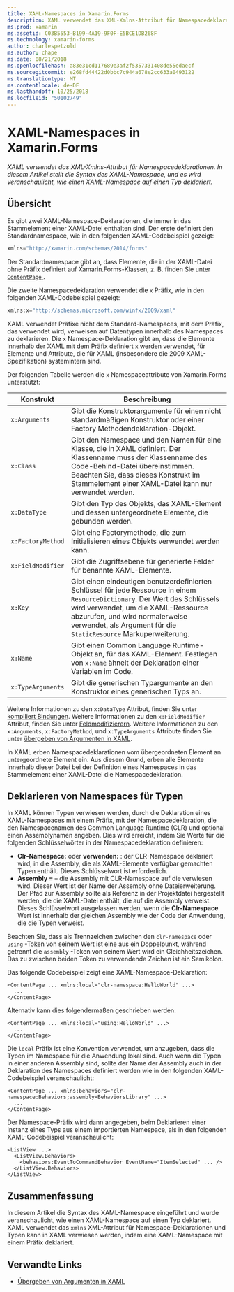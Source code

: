 ```yaml
---
title: XAML-Namespaces in Xamarin.Forms
description: XAML verwendet das XML-Xmlns-Attribut für Namespacedeklarationen. In diesem Artikel stellt die Syntax des XAML-Namespace, und es wird veranschaulicht, wie einen XAML-Namespace auf einen Typ deklariert.
ms.prod: xamarin
ms.assetid: C03B5553-B199-4A19-9F0F-E5BCE1DB268F
ms.technology: xamarin-forms
author: charlespetzold
ms.author: chape
ms.date: 08/21/2018
ms.openlocfilehash: a83e31cd117689e3af2f5357331408de55edaecf
ms.sourcegitcommit: e268fd44422d0bbc7c944a678e2cc633a0493122
ms.translationtype: MT
ms.contentlocale: de-DE
ms.lasthandoff: 10/25/2018
ms.locfileid: "50102749"
---
```

# <a name="xaml-namespaces-in-xamarinforms"></a>XAML-Namespaces in Xamarin.Forms

_XAML verwendet das XML-Xmlns-Attribut für Namespacedeklarationen. In diesem Artikel stellt die Syntax des XAML-Namespace, und es wird veranschaulicht, wie einen XAML-Namespace auf einen Typ deklariert._

## <a name="overview"></a>Übersicht

Es gibt zwei XAML-Namespace-Deklarationen, die immer in das Stammelement einer XAML-Datei enthalten sind. Der erste definiert den Standardnamespace, wie in den folgenden XAML-Codebeispiel gezeigt:

```csharp
xmlns="http://xamarin.com/schemas/2014/forms"
```

Der Standardnamespace gibt an, dass Elemente, die in der XAML-Datei ohne Präfix definiert auf Xamarin.Forms-Klassen, z. B. finden Sie unter [ `ContentPage` ](xref:Xamarin.Forms.ContentPage).

Die zweite Namespacedeklaration verwendet die `x` Präfix, wie in den folgenden XAML-Codebeispiel gezeigt:

```csharp
xmlns:x="http://schemas.microsoft.com/winfx/2009/xaml"
```

XAML verwendet Präfixe nicht dem Standard-Namespaces, mit dem Präfix, das verwendet wird, verweisen auf Datentypen innerhalb des Namespaces zu deklarieren. Die `x` Namespace-Deklaration gibt an, dass die Elemente innerhalb der XAML mit dem Präfix definiert `x` werden verwendet, für Elemente und Attribute, die für XAML (insbesondere die 2009 XAML-Spezifikation) systemintern sind.

Der folgenden Tabelle werden die `x` Namespaceattribute von Xamarin.Forms unterstützt:

|Konstrukt|Beschreibung|
|--- |--- |
|`x:Arguments`|Gibt die Konstruktorargumente für einen nicht standardmäßigen Konstruktor oder einer Factory Methodendeklaration-Objekt.|
|`x:Class`|Gibt den Namespace und den Namen für eine Klasse, die in XAML definiert. Der Klassenname muss der Klassenname des Code-Behind-Datei übereinstimmen. Beachten Sie, dass dieses Konstrukt im Stammelement einer XAML-Datei kann nur verwendet werden.|
|`x:DataType`|Gibt den Typ des Objekts, das XAML-Element und dessen untergeordnete Elemente, die gebunden werden.|
|`x:FactoryMethod`|Gibt eine Factorymethode, die zum Initialisieren eines Objekts verwendet werden kann.|
|`x:FieldModifier`|Gibt die Zugriffsebene für generierte Felder für benannte XAML-Elemente.|
|`x:Key`|Gibt einen eindeutigen benutzerdefinierten Schlüssel für jede Ressource in einem `ResourceDictionary`. Der Wert des Schlüssels wird verwendet, um die XAML-Ressource abzurufen, und wird normalerweise verwendet, als Argument für die `StaticResource` Markuperweiterung.|
|`x:Name`|Gibt einen Common Language Runtime-Objekt an, für das XAML-Element. Festlegen von `x:Name` ähnelt der Deklaration einer Variablen im Code.|
|`x:TypeArguments`|Gibt die generischen Typargumente an den Konstruktor eines generischen Typs an.|

Weitere Informationen zu den `x:DataType` Attribut, finden Sie unter [kompiliert Bindungen](~/xamarin-forms/app-fundamentals/data-binding/compiled-bindings.md). Weitere Informationen zu den `x:FieldModifier` Attribut, finden Sie unter [Feldmodifizierern](~/xamarin-forms/xaml/field-modifiers.md). Weitere Informationen zu den `x:Arguments`, `x:FactoryMethod`, und `x:TypeArguments` Attribute finden Sie unter [übergeben von Argumenten in XAML](~/xamarin-forms/xaml/passing-arguments.md).

In XAML erben Namespacedeklarationen vom übergeordneten Element an untergeordnete Element ein. Aus diesem Grund, erben alle Elemente innerhalb dieser Datei bei der Definition eines Namespaces in das Stammelement einer XAML-Datei die Namespacedeklaration.

## <a name="declaring-namespaces-for-types"></a>Deklarieren von Namespaces für Typen

In XAML können Typen verwiesen werden, durch die Deklaration eines XAML-Namespaces mit einem Präfix, mit der Namespacedeklaration, die den Namespacenamen des Common Language Runtime (CLR) und optional einen Assemblynamen angeben. Dies wird erreicht, indem Sie Werte für die folgenden Schlüsselwörter in der Namespacedeklaration definieren:

- **Clr-Namespace:** oder **verwenden:** : der CLR-Namespace deklariert wird, in die Assembly, die als XAML-Elemente verfügbar gemachten Typen enthält. Dieses Schlüsselwort ist erforderlich.
- **Assembly =** – die Assembly mit CLR-Namespace auf die verwiesen wird. Dieser Wert ist der Name der Assembly ohne Dateierweiterung. Der Pfad zur Assembly sollte als Referenz in der Projektdatei hergestellt werden, die die XAML-Datei enthält, die auf die Assembly verweist. Dieses Schlüsselwort ausgelassen werden, wenn die **Clr-Namespace** Wert ist innerhalb der gleichen Assembly wie der Code der Anwendung, die die Typen verweist.

Beachten Sie, dass als Trennzeichen zwischen den `clr-namespace` oder `using` -Token von seinem Wert ist eine aus ein Doppelpunkt, während getrennt die `assembly` -Token von seinem Wert wird ein Gleichheitszeichen. Das zu zwischen beiden Token zu verwendende Zeichen ist ein Semikolon.

Das folgende Codebeispiel zeigt eine XAML-Namespace-Deklaration:

```xaml
<ContentPage ... xmlns:local="clr-namespace:HelloWorld" ...>
  ...
</ContentPage>
```

Alternativ kann dies folgendermaßen geschrieben werden:

```xaml
<ContentPage ... xmlns:local="using:HelloWorld" ...>
  ...
</ContentPage>
```

Die `local` Präfix ist eine Konvention verwendet, um anzugeben, dass die Typen im Namespace für die Anwendung lokal sind. Auch wenn die Typen in einer anderen Assembly sind, sollte der Name der Assembly auch in der Deklaration des Namespaces definiert werden wie in den folgenden XAML-Codebeispiel veranschaulicht:

```xaml
<ContentPage ... xmlns:behaviors="clr-namespace:Behaviors;assembly=BehaviorsLibrary" ...>
  ...
</ContentPage>
```

Der Namespace-Präfix wird dann angegeben, beim Deklarieren einer Instanz eines Typs aus einem importierten Namespace, als in den folgenden XAML-Codebeispiel veranschaulicht:

```xaml
<ListView ...>
  <ListView.Behaviors>
    <behaviors:EventToCommandBehavior EventName="ItemSelected" ... />
  </ListView.Behaviors>
</ListView>
```

## <a name="summary"></a>Zusammenfassung

In diesem Artikel die Syntax des XAML-Namespace eingeführt und wurde veranschaulicht, wie einen XAML-Namespace auf einen Typ deklariert. XAML verwendet das `xmlns` XML-Attribut für Namespace-Deklarationen und Typen kann in XAML verwiesen werden, indem eine XAML-Namespace mit einem Präfix deklariert.


## <a name="related-links"></a>Verwandte Links

- [Übergeben von Argumenten in XAML](~/xamarin-forms/xaml/passing-arguments.md)
